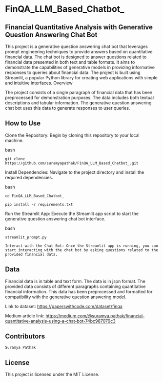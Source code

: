 # FinQA_LLM_Based_Chatbot_
 

## Financial Quantitative Analysis with Generative Question Answering Chat Bot

This project is a generative question answering chat bot that leverages prompt engineering techniques to provide answers based on quantitative financial data. The chat bot is designed to answer questions related to financial data presented in both text and table formats. It aims to demonstrate the capabilities of generative models in providing informative responses to queries about financial data. The project is built using Streamlit, a popular Python library for creating web applications with simple and intuitive interfaces.
Overview

The project consists of a single paragraph of financial data that has been preprocessed for demonstration purposes. The data includes both textual descriptions and tabular information. The generative question answering chat bot uses this data to generate responses to user queries.

## How to Use

Clone the Repository: Begin by cloning this repository to your local machine.

bash
    
    git clone https://github.com/suramyapathak/FinQA_LLM_Based_Chatbot_.git

Install Dependencies: Navigate to the project directory and install the required dependencies.

bash

    cd FinQA_LLM_Based_Chatbot_
   
    pip install -r requirements.txt

Run the Streamlit App: Execute the Streamlit app script to start the generative question answering chat bot interface.

bash

    streamlit_prompt.py

    Interact with the Chat Bot: Once the Streamlit app is running, you can start interacting with the chat bot by asking questions related to the provided financial data.

## Data

Financial data is in table and text form. The data is in json format. The provided data consists of different paragraphs containing quantitative financial information. This data has been preprocessed and formatted for compatibility with the generative question answering model.

Link to dataset: https://paperswithcode.com/dataset/finqa

Medium article link: https://medium.com/@suramya.pathak/financial-quantitative-analysis-using-a-chat-bot-74bc987079c3

## Contributors

    Suramya Pathak

## License

This project is licensed under the MIT License.
